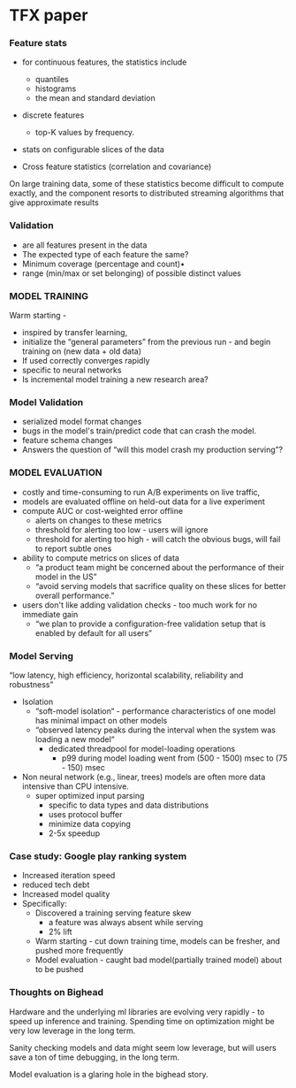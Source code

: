 

# TFX paper



### Feature stats

* for continuous features, the statistics include 
    * quantiles
    * histograms
    * the mean and standard deviation

* discrete features 
    * top-K values by frequency.
* stats on configurable slices of the data
* Cross feature statistics (correlation and covariance)

On large training data, some of these statistics become difficult to compute exactly, and the component resorts to distributed streaming algorithms that give approximate results


### Validation

* are all features present in the data
* The expected type of each feature the same?
* Minimum coverage (percentage and count)• 
* range (min/max or set belonging) of possible distinct values



### MODEL TRAINING

Warm starting - 

* inspired by transfer learning, 
* initialize the “general parameters” from the previous run - and begin training on (new data + old data)
* If used correctly converges rapidly 
* specific to neural networks
* Is incremental model training a new research area?



### Model  Validation

* serialized model format changes
* bugs in the model's train/predict code that can crash the model.
* feature schema changes
* Answers the question of “will this model crash my production serving”?



### MODEL EVALUATION

* costly and time-consuming to run A/B experiments on live traffic,
*  models are evaluated offline on held-out data for a live experiment
* compute AUC or cost-weighted error offline 
    * alerts on changes to these metrics
    * threshold for alerting too low - users will ignore
    * threshold for alerting too high - will catch the obvious bugs, will fail to report subtle ones
* ability to compute metrics on slices of data
    * “a product team might be concerned about the performance of their model in the US”
    * “avoid serving models that sacrifice quality on these slices for better overall performance.”
* users don't like adding validation checks - too much work for no immediate gain
    * “we plan to provide a configuration-free validation setup that is enabled by default for all users”



### Model Serving

“low latency, high efficiency, horizontal scalability, reliability and robustness”

* Isolation
    * “soft-model isolation“ - performance characteristics of one model has minimal impact on other models
    * “observed latency peaks during the interval when the system was loading a new model“
        * dedicated threadpool for model-loading operations
            * p99 during model loading went from (500 - 1500) msec  to (75 - 150) msec
* Non neural network (e.g., linear, trees) models are often more data intensive than CPU intensive.
    * super optimized input parsing 
        * specific to data types and data distributions 
        *  uses protocol buffer
        * minimize data copying
        * 2-5x speedup



### Case study: Google play ranking system

* Increased iteration speed
* reduced tech debt
* Increased model quality
* Specifically:
    * Discovered a training serving feature skew 
        *  a feature was always absent while serving
        * 2% lift
    * Warm starting - cut down training time, models can be fresher, and pushed more frequently
    * Model evaluation - caught bad model(partially trained model) about to be pushed



### Thoughts on Bighead

Hardware and the underlying ml libraries are evolving very rapidly - to speed up inference and training. Spending time on optimization might be very low leverage in the long term.

Sanity checking models and data might seem low leverage, but will users save a ton of time debugging, in the long term.

Model evaluation is a glaring hole in the bighead story. 

